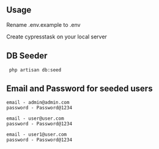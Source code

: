 ## Usage

Rename .env.example to .env

Create cypresstask on your local server

## DB Seeder
```
 php artisan db:seed
```

## Email and Password for seeded users
```
email - admin@admin.com
password - Password@1234
```
```
email - user@user.com
password - Password@1234
```
```
email - user1@user.com
password - Password@1234
```

